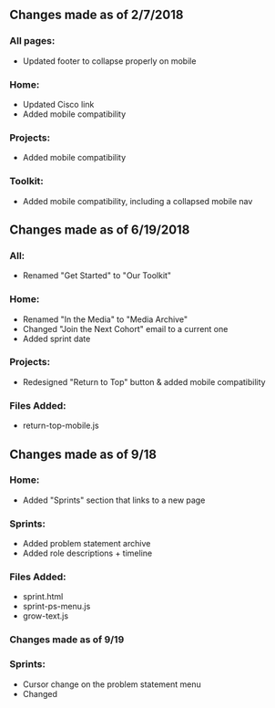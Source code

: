 ## Changes made as of 2/7/2018

### All pages:
* Updated footer to collapse properly on mobile

### Home:
* Updated Cisco link
* Added mobile compatibility

### Projects:
* Added mobile compatibility

### Toolkit:
* Added mobile compatibility, including a collapsed mobile nav

## Changes made as of 6/19/2018

### All:
* Renamed "Get Started" to "Our Toolkit"

### Home:
* Renamed "In the Media" to "Media Archive"
* Changed "Join the Next Cohort" email to a current one
* Added sprint date

### Projects:
* Redesigned "Return to Top" button & added mobile compatibility

### Files Added:
* return-top-mobile.js

## Changes made as of 9/18

### Home:
* Added "Sprints" section that links to a new page

### Sprints:
* Added problem statement archive
* Added role descriptions + timeline

### Files Added:
* sprint.html
* sprint-ps-menu.js
* grow-text.js

### Changes made as of 9/19

### Sprints:
* Cursor change on the problem statement menu
* Changed <title> tag to match other parts of the site

### All Pages:
* Updated the nav menu to include the sprints page
* Changed titles of links ("See the Projects" > "Projects" and "Our Toolkit" > "Toolkit")
* Changed padding between links on mobile version so they fit on one screen

### Changes made as of 10/17
* All PDF links on Sprints page open to new windows

### Changes made as of 2/22
* Added more projects to project gallery
* Added image thumbnails of corresponding projects

### Changes made as of 2/27
## Files Added
* action.html
* contact.html

## Other Updates
* Major redesign of site
* Added visual elements and image files
* Restructured design of the content boxes to add roundedness and updated visuals
* Changed featured projects on the homepage
* Updated site map in footer and contact link (now goes to the contact page)
* Added embedded Typeform for contact page
* Added new data filters for the projects page

### Changes made as of 3/1
* Homepage media archive edits
* Projects in Action edits
* Mobile formatting for the get involved cards
* Updated project links
